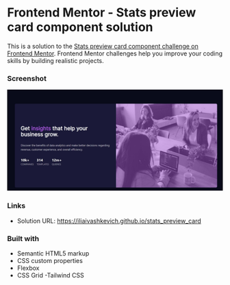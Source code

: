 # Frontend Mentor - Stats preview card component solution

This is a solution to the [Stats preview card component challenge on Frontend Mentor](https://www.frontendmentor.io/challenges/stats-preview-card-component-8JqbgoU62). Frontend Mentor challenges help you improve your coding skills by building realistic projects. 

### Screenshot

![](./screenshot.jpg)

### Links

- Solution URL: https://iliaivashkevich.github.io/stats_preview_card

### Built with

- Semantic HTML5 markup
- CSS custom properties
- Flexbox
- CSS Grid
-Tailwind CSS
